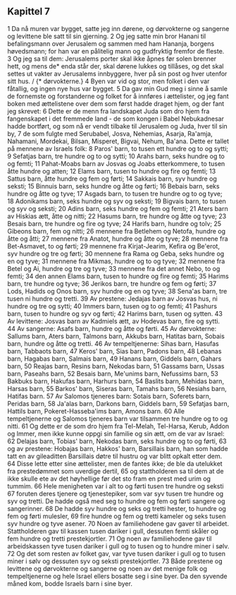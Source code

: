 ## Kapittel 7

1 Da nå muren var bygget, satte jeg inn dørene, og dørvokterne og sangerne og levittene ble satt til sin gjerning.
2 Og jeg satte min bror Hanani til befalingsmann over Jerusalem og sammen med ham Hananja, borgens høvedsmann; for han var en pålitelig mann og gudfryktig fremfor de fleste.
3 Og jeg sa til dem: Jerusalems porter skal ikke åpnes før solen brenner hett, og mens de* enda står der, skal dørene lukkes og tillåses, og det skal settes ut vakter av Jerusalems innbyggere, hver på sin post og hver utenfor sitt hus. / {* dørvokterne.}
4 Byen var vid og stor, men folket i den var fåtallig, og ingen nye hus var bygget.
5 Da gav min Gud meg i sinne å samle de fornemste og forstanderne og folket for å innføres i ættelister, og jeg fant boken med ættelistene over dem som først hadde draget hjem, og der fant jeg skrevet:
6 Dette er de menn fra landskapet Juda som dro hjem fra fangenskapet i det fremmede land - de som kongen i Babel Nebukadnesar hadde bortført, og som nå er vendt tilbake til Jerusalem og Juda, hver til sin by,
7 de som fulgte med Serubabel, Josva, Nehemias, Asarja, Ra'amja, Nahamani, Mordekai, Bilsan, Misperet, Bigvai, Nehum, Ba'ana. Dette er tallet på mennene av Israels folk:
8 Paros' barn, to tusen ett hundre og to og sytti;
9 Sefatjas barn, tre hundre og to og sytti;
10 Arahs barn, seks hundre og to og femti;
11 Pahat-Moabs barn av Josvas og Joabs etterkommere, to tusen åtte hundre og atten;
12 Elams barn, tusen to hundre og fire og femti;
13 Sattus barn, åtte hundre og fem og førti;
14 Sakkais barn, syv hundre og seksti;
15 Binnuis barn, seks hundre og åtte og førti;
16 Bebais barn, seks hundre og åtte og tyve;
17 Asgads barn, to tusen tre hundre og to og tyve;
18 Adonikams barn, seks hundre og syv og seksti;
19 Bigvais barn, to tusen og syv og seksti;
20 Adins barn, seks hundre og fem og femti;
21 Aters barn av Hiskias ætt, åtte og nitti;
22 Hasums barn, tre hundre og åtte og tyve;
23 Besais barn, tre hundre og fire og tyve;
24 Harifs barn, hundre og tolv;
25 Gibeons barn, fem og nitti;
26 mennene fra Betlehem og Netofa, hundre og åtte og åtti;
27 mennene fra Anatot, hundre og åtte og tyve;
28 mennene fra Bet-Asmavet, to og førti;
29 mennene fra Kirjat-Jearim, Kefira og Be'erot, syv hundre og tre og førti;
30 mennene fra Rama og Geba, seks hundre og en og tyve;
31 mennene fra Mikmas, hundre og to og tyve;
32 mennene fra Betel og Ai, hundre og tre og tyve;
33 mennene fra det annet Nebo, to og femti;
34 den annen Elams barn, tusen to hundre og fire og femti;
35 Harims barn, tre hundre og tyve;
36 Jerikos barn, tre hundre og fem og førti;
37 Lods, Hadids og Onos barn, syv hundre og en og tyve;
38 Sena'as barn, tre tusen ni hundre og tretti.
39 Av prestene: Jedajas barn av Josvas hus, ni hundre og tre og sytti;
40 Immers barn, tusen og to og femti;
41 Pashurs barn, tusen to hundre og syv og førti;
42 Harims barn, tusen og sytten.
43 Av levittene: Josvas barn av Kadmiels ætt, av Hodevas barn, fire og sytti.
44 Av sangerne: Asafs barn, hundre og åtte og førti.
45 Av dørvokterne: Sallums barn, Aters barn, Talmons barn, Akkubs barn, Hatitas barn, Sobais barn, hundre og åtte og tretti.
46 Av tempeltjenerne: Sihas barn, Hasufas barn, Tabbaots barn,
47 Keros' barn, Sias barn, Padons barn,
48 Lebanas barn, Hagabas barn, Salmais barn,
49 Hanans barn, Giddels barn, Gahars barn,
50 Reajas barn, Resins barn, Nekodas barn,
51 Gassams barn, Ussas barn, Paseahs barn,
52 Besais barn, Me'unims barn, Nefussims barn,
53 Bakbuks barn, Hakufas barn, Harhurs barn,
54 Baslits barn, Mehidas barn, Harsas barn,
55 Barkos' barn, Siseras barn, Tamahs barn,
56 Nesiahs barn, Hatifas barn.
57 Av Salomos tjeneres barn: Sotais barn, Soferets barn, Peridas barn,
58 Ja'alas barn, Darkons barn, Giddels barn,
59 Sefatjas barn, Hattils barn, Pokeret-Hasseba'ims barn, Amons barn.
60 Alle tempeltjenerne og Salomos tjeneres barn var tilsammen tre hundre og to og nitti.
61 Og dette er de som dro hjem fra Tel-Melah, Tel-Harsa, Kerub, Addon og Immer, men ikke kunne oppgi sin familie og sin ætt, om de var av Israel:
62 Delajas barn, Tobias' barn, Nekodas barn, seks hundre og to og førti,
63 og av prestene: Hobajas barn, Hakkos' barn, Barsillais barn, han som hadde tatt en av gileaditten Barsillais døtre til hustru og var blitt opkalt etter dem.
64 Disse lette etter sine ættelister, men de fantes ikke; de ble da utelukket fra prestedømmet som uverdige dertil,
65 og stattholderen sa til dem at de ikke skulle ete av det høyhellige før det sto fram en prest med urim og tummim.
66 Hele menigheten var i alt to og førti tusen tre hundre og seksti
67 foruten deres tjenere og tjenestepiker, som var syv tusen tre hundre og syv og tretti. De hadde også med seg to hundre og fem og førti sangere og sangerinner.
68 De hadde syv hundre og seks og tretti hester, to hundre og fem og førti mulesler,
69 fire hundre og fem og tretti kameler og seks tusen syv hundre og tyve asener.
70 Noen av familiehodene gav gaver til arbeidet. Stattholderen gav til kassen tusen dariker i gull, dessuten femti skåler og fem hundre og tretti prestekjortler.
71 Og noen av familiehodene gav til arbeidskassen tyve tusen dariker i gull og to tusen og to hundre miner i sølv.
72 Og det som resten av folket gav, var tyve tusen dariker i gull og to tusen miner i sølv og dessuten syv og seksti prestekjortler.
73 Både prestene og levittene og dørvokterne og sangerne og noen av det menige folk og tempeltjenerne og hele Israel ellers bosatte seg i sine byer. Da den syvende måned kom, bodde Israels barn i sine byer.
